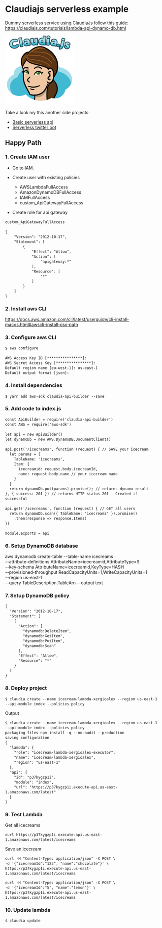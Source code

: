 # Claudiajs serverless example

Dummy serverless service using ClaudiaJs follow this guide: https://claudiajs.com/tutorials/lambda-api-dynamo-db.html

![Claudia logo](claudiajs-logo.png)

Take a look my this another side projects:
- [Basic serverless api](https://github.com/xergioalex/serverless-iot-api-example)
- [Serverless twitter bot](https://github.com/xergioalex/serverless-twitter-bot)

Happy Path
---

### 1. Create IAM user

- Go to IAM.
- Create user with existing policies
  - AWSLambdaFullAccess
  - AmazonDynamoDBFullAccess
  - IAMFullAccess
  - custom_ApiGatewayFullAccess

- Create role for api gateway

```
custom_ApiGatewayFullAccess

{
    "Version": "2012-10-17",
    "Statement": [
        {
            "Effect": "Allow",
            "Action": [
                "apigateway:*"
            ],
            "Resource": [
                "*"
            ]
        }
    ]
}
```


### 2. Install aws CLI

https://docs.aws.amazon.com/cli/latest/userguide/cli-install-macos.html#awscli-install-osx-path

### 3. Configure aws CLI

```
$ aws configure

AWS Access Key ID [****************]:
AWS Secret Access Key [****************]:
Default region name [eu-west-1]: us-east-1
Default output format [json]:
```

### 4. Install dependencies

```
$ yarn add aws-sdk claudia-api-builder --save
```

### 5. Add code to index.js

```
const ApiBuilder = require('claudia-api-builder')
const AWS = require('aws-sdk')

let api = new ApiBuilder()
let dynamoDb = new AWS.DynamoDB.DocumentClient()

api.post('/icecreams', function (request) { // SAVE your icecream
  let params = {
    TableName: 'icecreams',
    Item: {
      icecreamid: request.body.icecreamId,
      name: request.body.name // your icecream name
    }
  }
  return dynamoDb.put(params).promise(); // returns dynamo result
}, { success: 201 }) // returns HTTP status 201 - Created if successful

api.get('/icecreams', function (request) { // GET all users
  return dynamoDb.scan({ TableName: 'icecreams' }).promise()
    .then(response => response.Items)
})

module.exports = api
```

### 6. Setup DynamoDB database

aws dynamodb create-table --table-name icecreams \
  --attribute-definitions AttributeName=icecreamid,AttributeType=S \
  --key-schema AttributeName=icecreamid,KeyType=HASH \
  --provisioned-throughput ReadCapacityUnits=1,WriteCapacityUnits=1 \
  --region us-east-1 \
  --query TableDescription.TableArn --output text


### 7. Setup DynamoDB policy

```
{
  "Version": "2012-10-17",
  "Statement": [
    {
      "Action": [
        "dynamodb:DeleteItem",
        "dynamodb:GetItem",
        "dynamodb:PutItem",
        "dynamodb:Scan"
      ],
      "Effect": "Allow",
      "Resource": "*"
    }
  ]
}
```


### 8. Deploy project

```
$ claudia create --name icecream-lambda-xergioalex --region us-east-1 --api-module index --policies policy
```

Output
```
$ claudia create --name icecream-lambda-xergioalex --region us-east-1 --api-module index --policies policy
packaging files npm install -q --no-audit --production
saving configuration
{
  "lambda": {
    "role": "icecream-lambda-xergioalex-executor",
    "name": "icecream-lambda-xergioalex",
    "region": "us-east-1"
  },
  "api": {
    "id": "p37kygzp1i",
    "module": "index",
    "url": "https://p37kygzp1i.execute-api.us-east-1.amazonaws.com/latest"
  }
}
```


### 9. Test Lambda

Get all icecreams
```
curl https://p37kygzp1i.execute-api.us-east-1.amazonaws.com/latest/icecreams
```

Save an icecream
```
curl -H "Content-Type: application/json" -X POST \
-d '{"icecreamId":"123", "name":"chocolate"}' \
https://p37kygzp1i.execute-api.us-east-1.amazonaws.com/latest/icecreams
```
```
curl -H "Content-Type: application/json" -X POST \
-d '{"icecreamId":"5", "name":"lemon"}' \
https://p37kygzp1i.execute-api.us-east-1.amazonaws.com/latest/icecreams
```


### 10. Update lambda

```
$ claudia update
```